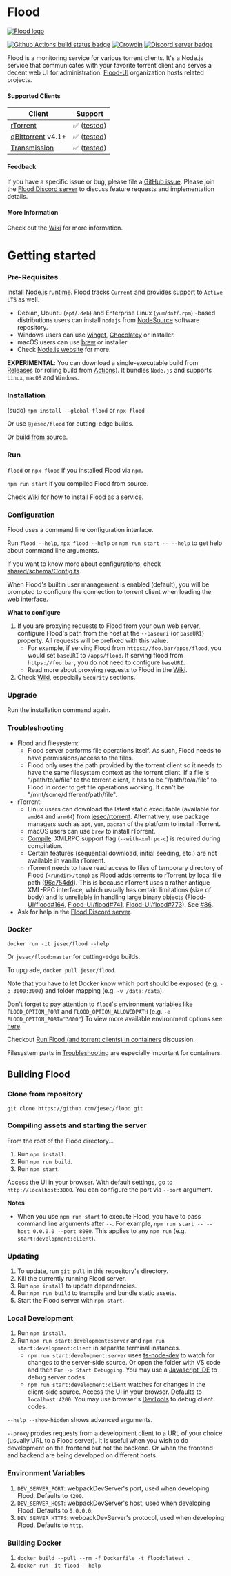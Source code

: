 # Flood

[![Flood logo](https://github.com/jesec/flood/raw/master/flood.svg)](https://flood.js.org)

[![Github Actions build status badge](https://github.com/jesec/flood/workflows/Build/badge.svg?branch=master&event=push)](https://github.com/jesec/flood/actions) [![Crowdin](https://badges.crowdin.net/flood/localized.svg)](https://crowdin.com/project/flood) [![Discord server badge](https://img.shields.io/discord/418267176873623553.svg?style=flat-square)](https://discord.gg/Z7yR5Uf)

Flood is a monitoring service for various torrent clients. It's a Node.js service that communicates with your favorite torrent client and serves a decent web UI for administration. [Flood-UI](https://github.com/Flood-UI) organization hosts related projects.

#### Supported Clients

| Client                                                          | Support                                                                                                      |
| --------------------------------------------------------------- | ------------------------------------------------------------------------------------------------------------ |
| [rTorrent](https://github.com/rakshasa/rtorrent)                | :white_check_mark: ([tested](https://github.com/jesec/flood/blob/master/server/.jest/rtorrent.setup.js))     |
| [qBittorrent](https://github.com/qbittorrent/qBittorrent) v4.1+ | :white_check_mark: ([tested](https://github.com/jesec/flood/blob/master/server/.jest/qbittorrent.setup.js))  |
| [Transmission](https://github.com/transmission/transmission)    | :white_check_mark: ([tested](https://github.com/jesec/flood/blob/master/server/.jest/transmission.setup.js)) |

#### Feedback

If you have a specific issue or bug, please file a [GitHub issue](https://github.com/jesec/flood/issues). Please join the [Flood Discord server](https://discord.gg/Z7yR5Uf) to discuss feature requests and implementation details.

#### More Information

Check out the [Wiki](https://github.com/jesec/flood/wiki) for more information.

# Getting started

### Pre-Requisites

Install [Node.js runtime](https://nodejs.org/). Flood tracks `Current` and provides support to `Active LTS` as well.

- Debian, Ubuntu (`apt`/`.deb`) and Enterprise Linux (`yum`/`dnf`/`.rpm`) -based distributions users can install `nodejs` from [NodeSource](https://github.com/nodesource/distributions) software repository.
- Windows users can use [winget](https://docs.microsoft.com/en-us/windows/package-manager/winget), [Chocolatey](https://chocolatey.org/packages/nodejs) or installer.
- macOS users can use [brew](https://brew.sh/) or installer.
- Check [Node.js website](https://nodejs.org/en/download/package-manager) for more.

**EXPERIMENTAL**: You can download a single-executable build from [Releases](https://github.com/jesec/flood/releases) (or rolling build from [Actions](https://nightly.link/jesec/flood/workflows/publish-rolling/master)). It bundles `Node.js` and supports `Linux`, `macOS` and `Windows`.

### Installation

(sudo) `npm install --global flood` or `npx flood`

Or use `@jesec/flood` for cutting-edge builds.

Or [build from source](https://github.com/jesec/flood#Building-Flood).

### Run

`flood` or `npx flood` if you installed Flood via `npm`.

`npm run start` if you compiled Flood from source.

Check [Wiki](https://github.com/jesec/flood/wiki) for how to install Flood as a service.

### Configuration

Flood uses a command line configuration interface.

Run `flood --help`, `npx flood --help` or `npm run start -- --help` to get help about command line arguments.

If you want to know more about configurations, check [shared/schema/Config.ts](https://github.com/jesec/flood/blob/master/shared/schema/Config.ts).

When Flood's builtin user management is enabled (default), you will be prompted to configure the connection to torrent client when loading the web interface.

**What to configure**

1. If you are proxying requests to Flood from your own web server, configure Flood's path from the host at the `--baseuri` (or `baseURI`) property. All requests will be prefixed with this value.
   - For example, if serving Flood from `https://foo.bar/apps/flood`, you would set `baseURI` to `/apps/flood`. If serving flood from `https://foo.bar`, you do not need to configure `baseURI`.
   - Read more about proxying requests to Flood in the [Wiki](https://github.com/jesec/flood/wiki).
1. Check [Wiki](https://github.com/jesec/flood/wiki), especially `Security` sections.

### Upgrade

Run the installation command again.

### Troubleshooting

- Flood and filesystem:
  - Flood server performs file operations itself. As such, Flood needs to have permissions/access to the files.
  - Flood only uses the path provided by the torrent client so it needs to have the same filesystem context as the torrent client. If a file is "/path/to/a/file" to the torrent client, it has to be "/path/to/a/file" to Flood in order to get file operations working. It can't be "/mnt/some/different/path/file".
- rTorrent:
  - Linux users can download the latest static executable (available for `amd64` and `arm64`) from [jesec/rtorrent](https://github.com/jesec/rtorrent). Alternatively, use package managers such as `apt`, `yum`, `pacman` of the platform to install rTorrent.
  - macOS users can use `brew` to install rTorrent.
  - [Compile](https://github.com/rakshasa/rtorrent/wiki/Installing): XMLRPC support flag (`--with-xmlrpc-c`) is required during compilation.
  - Certain features (sequential download, initial seeding, etc.) are not available in vanilla rTorrent.
  - rTorrent needs to have read access to files of temporary directory of Flood (`<rundir>/temp`) as Flood adds torrents to rTorrent by local file path ([96c754dd](https://github.com/jesec/flood/commit/96c754ddeb614b45a565e8307c9985ee85bcb7fa)). This is because rTorrent uses a rather antique XML-RPC interface, which usually has certain limitations (size of body) and is unreliable in handling large binary objects ([Flood-UI/flood#164](https://github.com/Flood-UI/flood/issues/164), [Flood-UI/flood#741](https://github.com/Flood-UI/flood/issues/741), [Flood-UI/flood#773](https://github.com/Flood-UI/flood/issues/773)). See [#86](https://github.com/jesec/flood/discussions/86).
- Ask for help in the [Flood Discord server](https://discord.gg/Z7yR5Uf).

### Docker

`docker run -it jesec/flood --help`

Or `jesec/flood:master` for cutting-edge builds.

To upgrade, `docker pull jesec/flood`.

Note that you have to let Docker know which port should be exposed (e.g. `-p 3000:3000`) and folder mapping (e.g. `-v /data:/data`).

Don't forget to pay attention to `flood`'s environment variables like `FLOOD_OPTION_PORT` and `FLOOD_OPTION_ALLOWEDPATH` (e.g. `-e FLOOD_OPTION_PORT="3000"`) To view more available environment options see [here](https://github.com/jesec/flood/blob/master/config.ts).

Checkout [Run Flood (and torrent clients) in containers](https://github.com/jesec/flood/discussions/120) discussion.

Filesystem parts in [Troubleshooting](https://github.com/jesec/flood#troubleshooting) are especially important for containers.

## Building Flood

### Clone from repository

`git clone https://github.com/jesec/flood.git`

### Compiling assets and starting the server

From the root of the Flood directory...

1. Run `npm install`.
1. Run `npm run build`.
1. Run `npm start`.

Access the UI in your browser. With default settings, go to `http://localhost:3000`. You can configure the port via `--port` argument.

**Notes**

- When you use `npm run start` to execute Flood, you have to pass command line arguments after `--`. For example, `npm run start -- --host 0.0.0.0 --port 8080`. This applies to any `npm run` (e.g. `start:development:client`).

### Updating

1. To update, run `git pull` in this repository's directory.
1. Kill the currently running Flood server.
1. Run `npm install` to update dependencies.
1. Run `npm run build` to transpile and bundle static assets.
1. Start the Flood server with `npm start`.

### Local Development

1. Run `npm install`.
1. Run `npm run start:development:server` and `npm run start:development:client` in separate terminal instances.
   - `npm run start:development:server` uses [ts-node-dev](https://www.npmjs.com/package/ts-node-dev) to watch for changes to the server-side source. Or open the folder with VS code and then `Run -> Start Debugging`. You may use a [Javascript IDE](https://code.visualstudio.com/) to debug server codes.
   - `npm run start:development:client` watches for changes in the client-side source. Access the UI in your browser. Defaults to `localhost:4200`. You may use browser's [DevTools](https://developers.google.com/web/tools/chrome-devtools) to debug client codes.

`--help --show-hidden` shows advanced arguments.

`--proxy` proxies requests from a development client to a URL of your choice (usually URL to a Flood server). It is useful when you wish to do development on the frontend but not the backend. Or when the frontend and backend are being developed on different hosts.

### Environment Variables

1. `DEV_SERVER_PORT`: webpackDevServer's port, used when developing Flood. Defaults to `4200`.
1. `DEV_SERVER_HOST`: webpackDevServer's host, used when developing Flood. Defaults to `0.0.0.0`.
1. `DEV_SERVER_HTTPS`: webpackDevServer's protocol, used when developing Flood. Defaults to `http`.

### Building Docker

1. `docker build --pull --rm -f Dockerfile -t flood:latest .`
1. `docker run -it flood --help`
